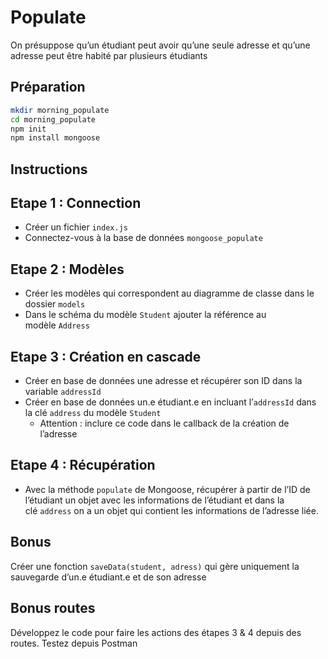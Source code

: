 # Populate

On présuppose qu’un étudiant peut avoir qu’une seule adresse et qu’une adresse peut être habité par plusieurs étudiants

## Préparation

```bash
mkdir morning_populate
cd morning_populate
npm init
npm install mongoose
```

## Instructions

## Etape 1 : Connection

-   Créer un fichier `index.js`
-   Connectez-vous à la base de données `mongoose_populate`

## Etape 2 : Modèles

-   Créer les modèles qui correspondent au diagramme de classe dans le dossier `models`
-   Dans le schéma du modèle `Student` ajouter la référence au modèle `Address`

## Etape 3 : Création en cascade

-   Créer en base de données une adresse et récupérer son ID dans la variable `addressId`
-   Créer en base de données un.e étudiant.e en incluant l’`addressId` dans la clé `address` du modèle `Student`
    -   Attention : inclure ce code dans le callback de la création de l’adresse

## Etape 4 : Récupération

-   Avec la méthode `populate` de Mongoose, récupérer à partir de l’ID de l’étudiant un objet avec les informations de l’étudiant et dans la clé `address` on a un objet qui contient les informations de l’adresse liée.

## Bonus

Créer une fonction `saveData(student, adress)` qui gère uniquement la sauvegarde d’un.e étudiant.e et de son adresse

## Bonus routes

Développez le code pour faire les actions des étapes 3 & 4 depuis des routes. Testez depuis Postman
